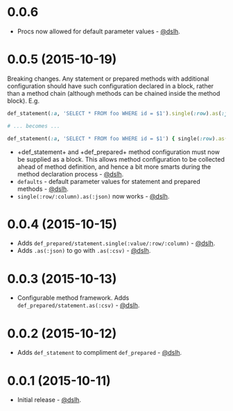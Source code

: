 0.0.6
=====

* Procs now allowed for default parameter values - [@dslh](https://github.com/dslh).

0.0.5 (2015-10-19)
==================

Breaking changes. Any statement or prepared methods with additional configuration
should have such configuration declared in a block, rather than a method chain
(although methods can be chained inside the method block). E.g.

```ruby
def_statement(:a, 'SELECT * FROM foo WHERE id = $1').single(:row).as(:json)

# ... becomes ...

def_statement(:a, 'SELECT * FROM foo WHERE id = $1') { single(:row).as(:json) }
```

* +def_statement+ and +def_prepared+ method configuration must now be supplied
  as a block. This allows method configuration to be collected ahead of
  method definition, and hence a bit more smarts during the method declaration
  process - [@dslh](https://github.com/dslh).
* `defaults` - default parameter values for statement and prepared methods - [@dslh](https://github.com/dslh).
* `single(:row/:column).as(:json)` now works - [@dslh](https://github.com/dslh).

0.0.4 (2015-10-15)
==================

* Adds `def_prepared/statement.single(:value/:row/:column)` - [@dslh](https://github.com/dslh).
* Adds `.as(:json)` to go with `.as(:csv)` - [@dslh](https://github.com/dslh).

0.0.3 (2015-10-13)
==================

* Configurable method framework. Adds `def_prepared/statement.as(:csv)` - [@dslh](https://github.com/dslh).

0.0.2 (2015-10-12)
==================

* Adds `def_statement` to compliment `def_prepared` - [@dslh](https://github.com/dslh).

0.0.1 (2015-10-11)
==================

* Initial release - [@dslh](https://github.com/dslh).
